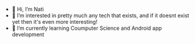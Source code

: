 - 👋 Hi, I’m Nati
- 👀 I’m interested in pretty much any tech that exists, and if it doesnt exist yet then it's even more interesting!
- 🌱 I’m currently learning Coumputer Science and Android app development



<!---
- 📫 How to reach me ...
Nati892/Nati892 is a ✨ special ✨ repository because its `README.md` (this file) appears on your GitHub profile.
You can click the Preview link to take a look at your changes.
--->
